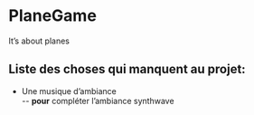 # PlaneGame

It’s about planes


<h2>Liste des choses qui manquent au projet:</h2>

- Une musique d’ambiance\
-- **pour** compléter l’ambiance synthwave
